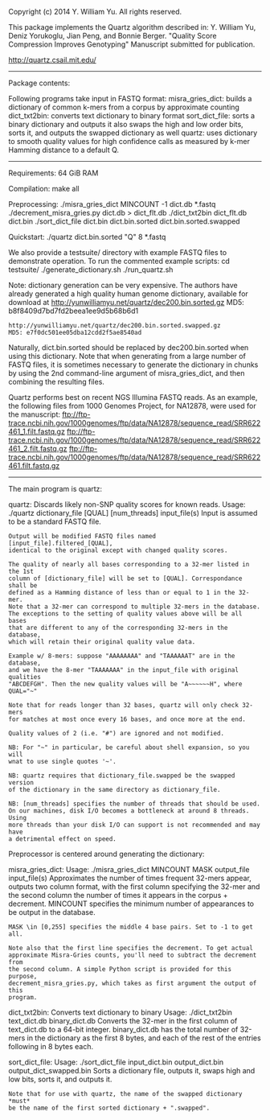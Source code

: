Copyright (c) 2014 Y. William Yu. All rights reserved.

This package implements the Quartz algorithm described in:
Y. William Yu, Deniz Yorukoglu, Jian Peng, and Bonnie Berger.
"Quality Score Compression Improves Genotyping"
Manuscript submitted for publication.

http://quartz.csail.mit.edu/

-----------------------------
Package contents:

Following programs take input in FASTQ format:
misra_gries_dict:  builds a dictionary of common k-mers from a corpus by
                   approximate counting
    dict_txt2bin:  converts text dictionary to binary format
  sort_dict_file:  sorts a binary dictionary and outputs it
                   also swaps the high and low order bits, sorts it, and outputs
				   the swapped dictionary as well
          quartz:  uses dictionary to smooth quality values for high confidence
                   calls as measured by k-mer Hamming distance to a default Q.

-----------------------------
Requirements:
	64 GiB RAM

Compilation:
	make all

Preprocessing:
	./misra_gries_dict MINCOUNT -1 dict.db *.fastq
	./decrement_misra_gries.py dict.db > dict_flt.db
	./dict_txt2bin dict_flt.db dict.bin
	./sort_dict_file dict.bin dict.bin.sorted dict.bin.sorted.swapped

Quickstart:
	./quartz dict.bin.sorted "Q" 8 *.fastq

We also provide a testsuite/ directory with example FASTQ files to
demonstrate operation. To run the commented example scripts:
	cd testsuite/
	./generate_dictionary.sh
	./run_quartz.sh

Note: dictionary generation can be very expensive. The authors have already
generated a high quality human genome dictionary, available for download at
	http://yunwilliamyu.net/quartz/dec200.bin.sorted.gz
	MD5: b8f8409d7bd7fd2beea1ee9d5b68b6d1

	http://yunwilliamyu.net/quartz/dec200.bin.sorted.swapped.gz
	MD5: e7f0dc501ee05dba12cdd2f5ae8540ad
Naturally, dict.bin.sorted should be replaced by dec200.bin.sorted when using
this dictionary. Note that when generating from a large number of FASTQ files,
it is sometimes necessary to generate the dictionary in chunks by using the 2nd
command-line argument of misra_gries_dict, and then combining the resulting files.

Quartz performs best on recent NGS Illumina FASTQ reads. As an example, the
following files from 1000 Genomes Project, for NA12878, were used for the
manuscript:
	ftp://ftp-trace.ncbi.nih.gov/1000genomes/ftp/data/NA12878/sequence_read/SRR622461_1.filt.fastq.gz
	ftp://ftp-trace.ncbi.nih.gov/1000genomes/ftp/data/NA12878/sequence_read/SRR622461_2.filt.fastq.gz
	ftp://ftp-trace.ncbi.nih.gov/1000genomes/ftp/data/NA12878/sequence_read/SRR622461.filt.fastq.gz
	
-----------------------------
The main program is quartz:

quartz:
Discards likely non-SNP quality scores for known reads.
Usage: ./quartz dictionary_file [QUAL] [num_threads] input_file(s)
	Input is assumed to be a standard FASTQ file.

	Output will be modified FASTQ files named [input_file].filtered_[QUAL],
	identical to the original except with changed quality scores.

	The quality of nearly all bases corresponding to a 32-mer listed in the 1st
	column of [dictionary_file] will be set to [QUAL]. Correspondance shall be
	defined as a Hamming distance of less than or equal to 1 in the 32-mer.
	Note that a 32-mer can correspond to multiple 32-mers in the database.
	The exceptions to the setting of quality values above will be all bases
	that are different to any of the corresponding 32-mers in the database,
	which will retain their original quality value data.

	Example w/ 8-mers: suppose "AAAAAAAA" and "TAAAAAAT" are in the database,
	and we have the 8-mer "TAAAAAAA" in the input_file with original qualities
	"ABCDEFGH". Then the new quality values will be "A~~~~~~H", where QUAL="~"

	Note that for reads longer than 32 bases, quartz will only check 32-mers
	for matches at most once every 16 bases, and once more at the end.

	Quality values of 2 (i.e. "#") are ignored and not modified.

	NB: For "~" in particular, be careful about shell expansion, so you will
	wnat to use single quotes '~'.

	NB: quartz requires that dictionary_file.swapped be the swapped version
	of the dictionary in the same directory as dictionary_file.

	NB: [num_threads] specifies the number of threads that should be used.
	On our machines, disk I/O becomes a bottleneck at around 8 threads. Using
	more threads than your disk I/O can support is not recommended and may have
	a detrimental effect on speed.

Preprocessor is centered around generating the dictionary:

misra_gries_dict:
Usage: ./misra_gries_dict MINCOUNT MASK output_file input_file(s)
	Approximates the number of times frequent 32-mers appear, outputs two column
	format, with the first column specifying the 32-mer and the second column
	the number of times it appears in the corpus + decrement. MINCOUNT specifies
	the minimum number of appearances to be output in the database.

	MASK \in [0,255] specifies the middle 4 base pairs. Set to -1 to get all.

	Note also that the first line specifies the decrement. To get actual
	approximate Misra-Gries counts, you'll need to subtract the decrement from
	the second column. A simple Python script is provided for this purpose,
	decrement_misra_gries.py, which takes as first argument the output of this
	program.

dict_txt2bin:
Converts text dictionary to binary
Usage: ./dict_txt2bin text_dict.db binary_dict.db
	Converts the 32-mer in the first column of text_dict.db to a 64-bit integer.
	binary_dict.db has the total number of 32-mers in the dictionary as the
	first 8 bytes, and each of the rest of the entries following in 8 bytes each.

sort_dict_file:
Usage: ./sort_dict_file input_dict.bin output_dict.bin output_dict_swapped.bin
	Sorts a dictionary file, outputs it, swaps high and low bits, sorts it, 
	and outputs it.

	Note that for use with quartz, the name of the swapped dictionary *must*
	be the name of the first sorted dictionary + ".swapped".

